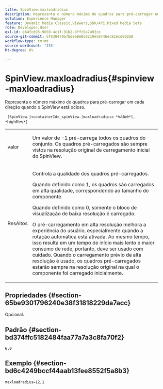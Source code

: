 ```yaml
---
title: SpinView.maxloadradius
description: Representa o número máximo de quadros para pré-carregar em cada direção quando o SpinView está ocioso.
solution: Experience Manager
feature: Dynamic Media Classic,Viewers,SDK/API,Mixed Media Sets
role: Developer,User
exl-id: e64fcd95-9660-4c1f-91b2-3ffc5a7493ce
source-git-commit: 6f838470a7bdea8e8c0219e59746ec82ecd802a8
workflow-type: tm+mt
source-wordcount: '155'
ht-degree: 0%

---
```


# SpinView.maxloadradius{#spinview-maxloadradius}

Representa o número máximo de quadros para pré-carregar em cada direção quando o SpinView está ocioso.

` [SpinView.|<containerId>_spinView.]maxloadradius= *`value`*[, *`highRes`*]`

<table id="table_06BEA037FA82467CAA88D1CA62AE972E"> 
 <tbody> 
  <tr> 
   <td colname="col1"> <p> <span class="codeph"><span class="varname"> valor</span></span> </p> </td> 
   <td colname="col2"> <p> Um valor de <span class="codeph"> -1</span> pré-carrega todos os quadros do conjunto. Os quadros pré-carregados são sempre vistos na resolução original de carregamento inicial do SpinView. </p> </td> 
  </tr> 
  <tr> 
   <td colname="col1"> <p><span class="codeph"><span class="varname">ResAltos</span></span> </p> </td> 
   <td colname="col2"> <p> Controla a qualidade dos quadros pré-carregados. </p> <p>Quando definido como <span class="codeph"> 1</span>, os quadros são carregados em alta qualidade, correspondendo ao tamanho do componente. </p> <p>Quando definido como <span class="codeph"> 0</span>, somente o bloco de visualização de baixa resolução é carregado.</p> <p>O pré-carregamento em alta resolução melhora a experiência do usuário, especialmente quando a rotação automática está ativada. Ao mesmo tempo, isso resulta em um tempo de início mais lento e maior consumo de rede, portanto, deve ser usado com cuidado. Quando o carregamento prévio de alta resolução é usado, os quadros pré-carregados estarão sempre na resolução original na qual o componente foi carregado inicialmente. </p> </td> 
  </tr> 
 </tbody> 
</table>

## Propriedades {#section-65be9301796240e38f31818229da7acc}

Opcional.

## Padrão {#section-bd374ffc5182484faa77a7a3c8fa70f2}

`6,0`

## Exemplo {#section-bd6c4249bccf44aab13fee8552f5a8b3}

`maxloadradius=12,1`
